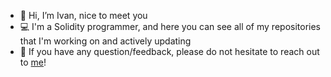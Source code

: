 - 👋 Hi, I’m Ivan, nice to meet you
- 💻 I'm a Solidity programmer, and here you can see all of my repositories that I'm working on and actively updating
- 💬 If you have any question/feedback, please do not hesitate to reach out to [me](https://www.linkedin.com/in/ivan-lieskov-4b5664189/)!
 
<!---
Gincral/Gincral is a ✨ special ✨ repository because its `README.md` (this file) appears on your GitHub profile.
You can click the Preview link to take a look at your changes.
--->
